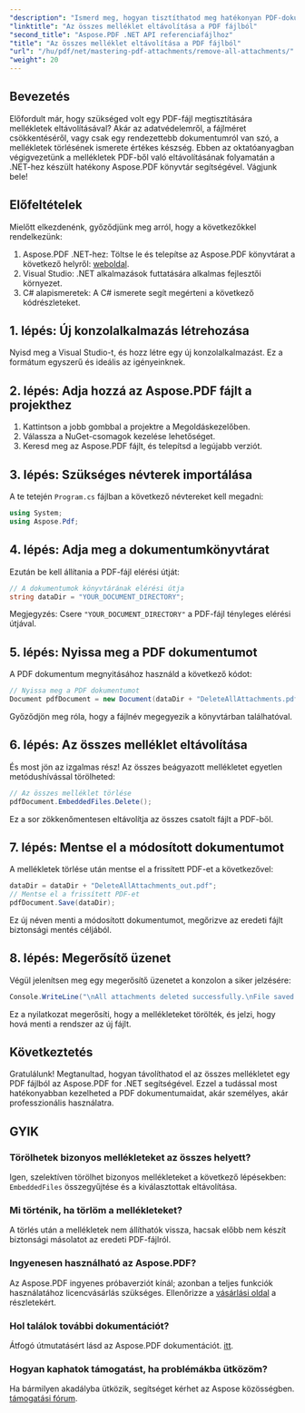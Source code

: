 ```yaml
---
"description": "Ismerd meg, hogyan tisztíthatod meg hatékonyan PDF-dokumentumaidat az összes melléklet eltávolításával az Aspose.PDF .NET-hez készült könyvtár segítségével. Ez a lépésről lépésre haladó útmutató mindent lefed a beállítástól a végrehajtásig."
"linktitle": "Az összes melléklet eltávolítása a PDF fájlból"
"second_title": "Aspose.PDF .NET API referenciafájlhoz"
"title": "Az összes melléklet eltávolítása a PDF fájlból"
"url": "/hu/pdf/net/mastering-pdf-attachments/remove-all-attachments/"
"weight": 20
---
```


## Bevezetés

Előfordult már, hogy szükséged volt egy PDF-fájl megtisztítására mellékletek eltávolításával? Akár az adatvédelemről, a fájlméret csökkentéséről, vagy csak egy rendezettebb dokumentumról van szó, a mellékletek törlésének ismerete értékes készség. Ebben az oktatóanyagban végigvezetünk a mellékletek PDF-ből való eltávolításának folyamatán a .NET-hez készült hatékony Aspose.PDF könyvtár segítségével. Vágjunk bele!

## Előfeltételek

Mielőtt elkezdenénk, győződjünk meg arról, hogy a következőkkel rendelkezünk:

1. Aspose.PDF .NET-hez: Töltse le és telepítse az Aspose.PDF könyvtárat a következő helyről: [weboldal](https://releases.aspose.com/pdf/net/).
2. Visual Studio: .NET alkalmazások futtatására alkalmas fejlesztői környezet.
3. C# alapismeretek: A C# ismerete segít megérteni a következő kódrészleteket.

## 1. lépés: Új konzolalkalmazás létrehozása

Nyisd meg a Visual Studio-t, és hozz létre egy új konzolalkalmazást. Ez a formátum egyszerű és ideális az igényeinknek.

## 2. lépés: Adja hozzá az Aspose.PDF fájlt a projekthez

1. Kattintson a jobb gombbal a projektre a Megoldáskezelőben.
2. Válassza a NuGet-csomagok kezelése lehetőséget.
3. Keresd meg az Aspose.PDF fájlt, és telepítsd a legújabb verziót.

## 3. lépés: Szükséges névterek importálása

A te tetején `Program.cs` fájlban a következő névtereket kell megadni:

```csharp
using System;
using Aspose.Pdf;
```

## 4. lépés: Adja meg a dokumentumkönyvtárat

Ezután be kell állítania a PDF-fájl elérési útját:

```csharp
// A dokumentumok könyvtárának elérési útja
string dataDir = "YOUR_DOCUMENT_DIRECTORY";
```

Megjegyzés: Csere `"YOUR_DOCUMENT_DIRECTORY"` a PDF-fájl tényleges elérési útjával.

## 5. lépés: Nyissa meg a PDF dokumentumot

A PDF dokumentum megnyitásához használd a következő kódot:

```csharp
// Nyissa meg a PDF dokumentumot
Document pdfDocument = new Document(dataDir + "DeleteAllAttachments.pdf");
```

Győződjön meg róla, hogy a fájlnév megegyezik a könyvtárban találhatóval.

## 6. lépés: Az összes melléklet eltávolítása

És most jön az izgalmas rész! Az összes beágyazott mellékletet egyetlen metódushívással törölheted:

```csharp
// Az összes melléklet törlése
pdfDocument.EmbeddedFiles.Delete();
```

Ez a sor zökkenőmentesen eltávolítja az összes csatolt fájlt a PDF-ből.

## 7. lépés: Mentse el a módosított dokumentumot

A mellékletek törlése után mentse el a frissített PDF-et a következővel:

```csharp
dataDir = dataDir + "DeleteAllAttachments_out.pdf";
// Mentse el a frissített PDF-et
pdfDocument.Save(dataDir);
```

Ez új néven menti a módosított dokumentumot, megőrizve az eredeti fájlt biztonsági mentés céljából.

## 8. lépés: Megerősítő üzenet

Végül jelenítsen meg egy megerősítő üzenetet a konzolon a siker jelzésére:

```csharp
Console.WriteLine("\nAll attachments deleted successfully.\nFile saved at " + dataDir);
```

Ez a nyilatkozat megerősíti, hogy a mellékleteket törölték, és jelzi, hogy hová menti a rendszer az új fájlt.

## Következtetés

Gratulálunk! Megtanultad, hogyan távolíthatod el az összes mellékletet egy PDF fájlból az Aspose.PDF for .NET segítségével. Ezzel a tudással most hatékonyabban kezelheted a PDF dokumentumaidat, akár személyes, akár professzionális használatra.

## GYIK

### Törölhetek bizonyos mellékleteket az összes helyett?
Igen, szelektíven törölhet bizonyos mellékleteket a következő lépésekben: `EmbeddedFiles` összegyűjtése és a kiválasztottak eltávolítása.

### Mi történik, ha törlöm a mellékleteket?
A törlés után a mellékletek nem állíthatók vissza, hacsak előbb nem készít biztonsági másolatot az eredeti PDF-fájlról.

### Ingyenesen használható az Aspose.PDF?
Az Aspose.PDF ingyenes próbaverziót kínál; azonban a teljes funkciók használatához licencvásárlás szükséges. Ellenőrizze a [vásárlási oldal](https://purchase.aspose.com/buy) a részletekért.

### Hol találok további dokumentációt?
Átfogó útmutatásért lásd az Aspose.PDF dokumentációt. [itt](https://reference.aspose.com/pdf/net/).

### Hogyan kaphatok támogatást, ha problémákba ütközöm?
Ha bármilyen akadályba ütközik, segítséget kérhet az Aspose közösségben. [támogatási fórum](https://forum.aspose.com/c/pdf/10).